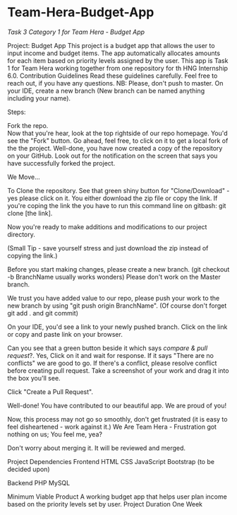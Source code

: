 # Team-Hera-Budget-App
*Task 3 Category 1 for Team Hera - Budget App*

Project: Budget App
This project is a budget app that allows the user to input income and budget items. The app automatically allocates amounts for each item based on priority levels assigned by the user. This app is Task 1 for Team Hera working together from one repository for th HNG Internship 6.0. 
Contribution Guidelines
Read these guidelines carefully. Feel free to reach out, if you have any questions.
NB: Please, don't push to master. On your IDE, create a new branch (New branch can be named anything including your name).

Steps:

Fork the repo.  
Now that you're hear, look at the top rightside of our repo homepage. You'd see the "Fork" button. Go ahead, feel free, to click on it to get a local fork of the the project. 
Well-done, you have now created a copy of the repository on your GitHub. Look out for the notification on the screen that says you have successfully forked the project.

We Move...

To Clone the repository.
See that green shiny button for "Clone/Download" - yes please click on it. You either download the zip file or copy the link.
If you're coping the link the you have to run this command line on gitbash: git clone [the link].

Now you're ready to make additions and modifications to our project directory.

(Small Tip - save yourself stress and just download the zip instead of copying the link.)

Before you start making changes, please create a new branch. 
(git checkout -b BranchName usually works wonders)
Please don't work on the Master branch.

We trust you have added value to our repo, please push your work to the new branch by using "git push origin BranchName".
(Of course don't forget git add . and git commit)

On your IDE, you'd see a link to your newly pushed branch. Click on the link or copy and paste link on your browser.

Can you see that a green button beside it which says *compare & pull request*?. Yes, Click on it and wait for response. If it says "There are no conflicts" we are good to go. If there's a conflict, please resolve conflict before creating pull request. Take a screenshot of your work and drag it into the box you'll see.

Click "Create a Pull Request".

Well-done! You have contributed to our beautiful app.
We are proud of you!


Now, this process may not go so smoothly, don't get frustrated (it is easy to feel disheartened - work against it.)
We Are Team Hera - Frustration got nothing on us; You feel me, yea?

Don't worry about merging it. It will be reviewed and merged. 


Project Dependencies
Frontend
  HTML
  CSS
  JavaScript
  Bootstrap (to be decided upon)
 
Backend
  PHP
  MySQL
 
 Minimum Viable Product
A working budget app that helps user plan income based on the priority levels set by user.
Project Duration
One Week


